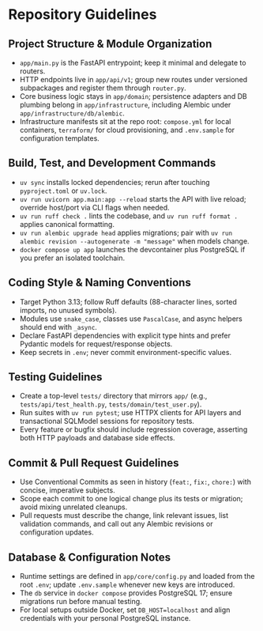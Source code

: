# Repository Guidelines

## Project Structure & Module Organization
- `app/main.py` is the FastAPI entrypoint; keep it minimal and delegate to routers.
- HTTP endpoints live in `app/api/v1`; group new routes under versioned subpackages and register them through `router.py`.
- Core business logic stays in `app/domain`; persistence adapters and DB plumbing belong in `app/infrastructure`, including Alembic under `app/infrastructure/db/alembic`.
- Infrastructure manifests sit at the repo root: `compose.yml` for local containers, `terraform/` for cloud provisioning, and `.env.sample` for configuration templates.

## Build, Test, and Development Commands
- `uv sync` installs locked dependencies; rerun after touching `pyproject.toml` or `uv.lock`.
- `uv run uvicorn app.main:app --reload` starts the API with live reload; override host/port via CLI flags when needed.
- `uv run ruff check .` lints the codebase, and `uv run ruff format .` applies canonical formatting.
- `uv run alembic upgrade head` applies migrations; pair with `uv run alembic revision --autogenerate -m "message"` when models change.
- `docker compose up app` launches the devcontainer plus PostgreSQL if you prefer an isolated toolchain.

## Coding Style & Naming Conventions
- Target Python 3.13; follow Ruff defaults (88-character lines, sorted imports, no unused symbols).
- Modules use `snake_case`, classes use `PascalCase`, and async helpers should end with `_async`.
- Declare FastAPI dependencies with explicit type hints and prefer Pydantic models for request/response objects.
- Keep secrets in `.env`; never commit environment-specific values.

## Testing Guidelines
- Create a top-level `tests/` directory that mirrors `app/` (e.g., `tests/api/test_health.py`, `tests/domain/test_user.py`).
- Run suites with `uv run pytest`; use HTTPX clients for API layers and transactional SQLModel sessions for repository tests.
- Every feature or bugfix should include regression coverage, asserting both HTTP payloads and database side effects.

## Commit & Pull Request Guidelines
- Use Conventional Commits as seen in history (`feat:`, `fix:`, `chore:`) with concise, imperative subjects.
- Scope each commit to one logical change plus its tests or migration; avoid mixing unrelated cleanups.
- Pull requests must describe the change, link relevant issues, list validation commands, and call out any Alembic revisions or configuration updates.

## Database & Configuration Notes
- Runtime settings are defined in `app/core/config.py` and loaded from the root `.env`; update `.env.sample` whenever new keys are introduced.
- The `db` service in `docker compose` provides PostgreSQL 17; ensure migrations run before manual testing.
- For local setups outside Docker, set `DB_HOST=localhost` and align credentials with your personal PostgreSQL instance.
